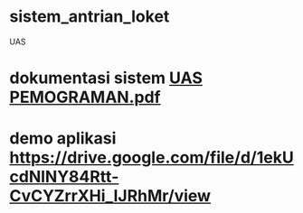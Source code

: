 # sistem_antrian_loket
UAS



 # dokumentasi sistem  [UAS PEMOGRAMAN.pdf](https://github.com/megaselvinadengak/sistem_antrian_loket/files/6855311/UAS.PEMOGRAMAN.pdf)


# demo aplikasi   https://drive.google.com/file/d/1ekUcdNlNY84Rtt-CvCYZrrXHi_IJRhMr/view 
